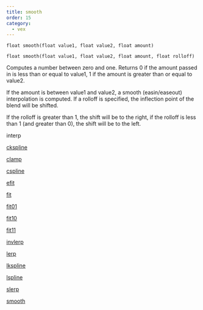 ```yaml
---
title: smooth
order: 15
category:
  - vex
---
```


`float smooth(float value1, float value2, float amount)`

`float smooth(float value1, float value2, float amount, float rolloff)`

Computes a number between zero and one. Returns 0 if the amount passed
in is less than or equal to value1, 1 if the amount is greater than or
equal to value2.

If the amount is between value1 and value2, a smooth (easin/easeout)
interpolation is computed. If a rolloff is specified, the inflection
point of the blend will be shifted.

If the rolloff is greater than 1, the shift will be to the right, if the
rolloff is less than 1 (and greater than 0), the shift will be to the
left.

interp

[ckspline](ckspline.html)

[clamp](clamp.html)

[cspline](cspline.html)

[efit](efit.html)

[fit](fit.html)

[fit01](fit01.html)

[fit10](fit10.html)

[fit11](fit11.html)

[invlerp](invlerp.html)

[lerp](lerp.html)

[lkspline](lkspline.html)

[lspline](lspline.html)

[slerp](slerp.html)

[smooth](smooth.html)

